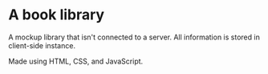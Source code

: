 # A book library

A mockup library that isn't connected to a server. All information is stored in client-side instance.

Made using HTML, CSS, and JavaScript.


